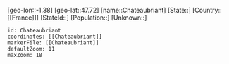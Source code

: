 ﻿---
location: [47.72,-1.38]
mapzoom: [7,12] 
mapmarker: city 
type: City
tags:
- geo/City


SpocWebEntityId: 29556
isDeleted: false
confidential: public

---
[geo-lon::-1.38]
[geo-lat::47.72]
[name::Chateaubriant]
[State::]
[Country::[[France]]]
[StateId::]
[Population::]
[Unknown::]


```leaflet
id: Chateaubriant
coordinates: [[Chateaubriant]]
markerFile: [[Chateaubriant]]
defaultZoom: 11 
maxZoom: 18
```
